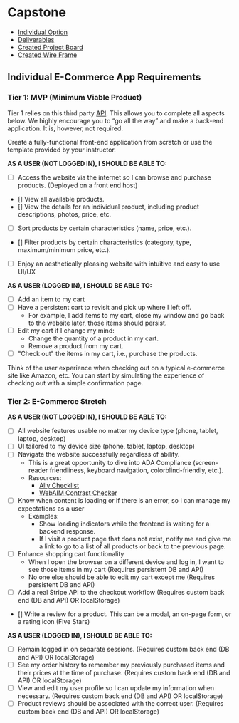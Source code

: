 # Capstone

* [Individual Option](#individual-e-commerce-app-requirements)
* [Deliverables](#deliverables)
* [Created Project Board](#project-board)
* [Created Wire Frame](#wire-frame)

## Individual E-Commerce App Requirements 

### Tier 1: MVP (Minimum Viable Product)

Tier 1 relies on this third party [API](https://fakestoreapi.com/). This allows you to complete all aspects below. We highly encourage you to “go all the way” and make a back-end application. It is, however, not required.

Create a fully-functional front-end application from scratch or use the template provided by your instructor. 

**AS A USER (NOT LOGGED IN), I SHOULD BE ABLE TO:**
- [ ] Access the website via the internet so I can browse and purchase products. (Deployed on a front end host)
- [] View all available products.
- [] View the details for an individual product, including product descriptions, photos, price, etc.
- [ ] Sort products by certain characteristics (name, price, etc.).
- [] Filter products by certain characteristics (category, type, maximum/minimum price, etc.).
- [ ] Enjoy an aesthetically pleasing website with intuitive and easy to use UI/UX

**AS A USER (LOGGED IN), I SHOULD BE ABLE TO:**
- [ ] Add an item to my cart
- [ ] Have a persistent cart to revisit and pick up where I left off.
    - For example, I add items to my cart, close my window and go back to the website later, those items should persist.
- [ ] Edit my cart if I change my mind:
    - Change the quantity of a product in my cart.
    - Remove a product from my cart.
- [ ] "Check out" the items in my cart, i.e., purchase the products.

Think of the user experience when checking out on a typical e-commerce site like Amazon, etc. You can start by simulating the experience of checking out with a simple confirmation page.

### Tier 2: E-Commerce Stretch

**AS A USER (NOT LOGGED IN), I SHOULD BE ABLE TO:**
* [ ] All website features usable no matter my device type (phone, tablet, laptop, desktop)
* [ ] UI tailored to my device size (phone, tablet, laptop, desktop)
* [ ] Navigate the website successfully regardless of ability.
    - This is a great opportunity to dive into ADA Compliance (screen-reader friendliness, keyboard navigation, colorblind-friendly, etc.).
    - Resources:
        * [Ally Checklist](https://www.a11yproject.com/checklist/)
        * [WebAIM Contrast Checker](https://webaim.org/resources/contrastchecker/)
* [ ] Know when content is loading or if there is an error, so I can manage my expectations as a user
    - Examples: 
        * Show loading indicators while the frontend is waiting for a backend response.
        * If I visit a product page that does not exist, notify me and give me a link to go to a list of all products or back to the previous page.
* [ ] Enhance shopping cart functionality
    - When I open the browser on a different device and log in, I want to see those items in my cart (Requires persistent DB and API)
    - No one else should be able to edit my cart except me (Requires persistent DB and API)
* [ ] Add a real Stripe API to the checkout workflow (Requires custom back end (DB and API) OR localStorage)
* [] Write a review for a product. This can be a modal, an on-page form, or a rating icon (Five Stars)

**AS A USER (LOGGED IN), I SHOULD BE ABLE TO:**
* [ ] Remain logged in on separate sessions. (Requires custom back end (DB and API) OR localStorage)
* [ ] See my order history to remember my previously purchased items and their prices at the time of purchase. (Requires custom back end (DB and API) OR localStorage)
* [ ] View and edit my user profile so I can update my information when necessary. (Requires custom back end (DB and API) OR localStorage)
* [ ] Product reviews should be associated with the correct user. (Requires custom back end (DB and API) OR localStorage)